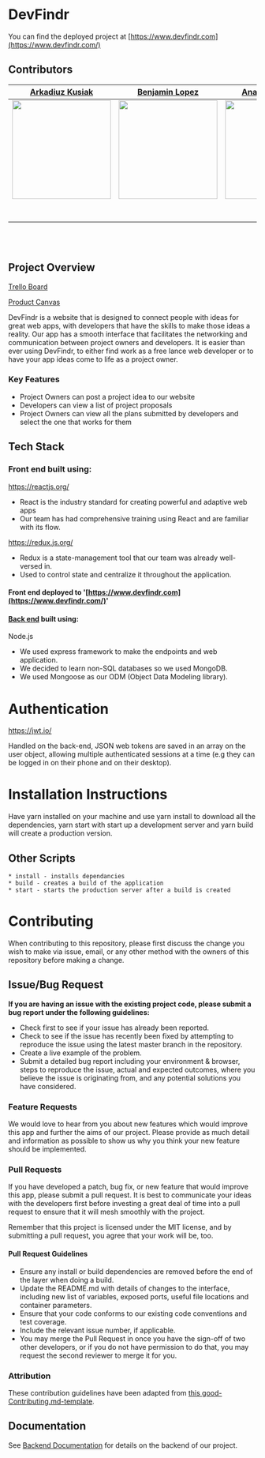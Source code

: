 # DevFindr

You can find the deployed project at [https://www.devfindr.com](https://www.devfindr.com/)

##  Contributors

|       [Arkadiuz Kusiak](https://github.com/akusiak23)        |        [Benjamin Lopez](https://github.com/bejolo018)        |        [Anatoly Leytman](https://github.com/IlanL75)         |           [Jacob Tonna](https://github.com/Jtonna)           |       [Alfonso Garcia](https://github.com/alfonsog714)       | [Ruben Ponce](https://github.com/RubenPonce)                 |
| :----------------------------------------------------------: | :----------------------------------------------------------: | :----------------------------------------------------------: | :----------------------------------------------------------: | :----------------------------------------------------------: | ------------------------------------------------------------ |
| [<img src="https://avatars2.githubusercontent.com/u/9092505?s=460&v=4" width = "200" />](https://github.com/akusiak23) | [<img src="https://avatars2.githubusercontent.com/u/47269255?s=460&v=4" width = "200" />](https://github.com/bejolo018) | [<img src="https://www.dalesjewelers.com/wp-content/uploads/2018/10/placeholder-silhouette-male.png" width = "200" />](https://github.com/IlanL75) | [<img src="https://avatars0.githubusercontent.com/u/34466548" width = "200" />](https://github.com/Jtonna) | [<img src="https://www.upload.ee/image/10423606/otherpice.png" width = "200" />](https://github.com/alfonsog714) | [<img src="https://www.dalesjewelers.com/wp-content/uploads/2018/10/placeholder-silhouette-male.png" width = "200" />](https://github.com/RubenPonce) |
| [<img src="https://github.com/favicon.ico" width="15"> ](https://github.com/akusiak23) | [<img src="https://github.com/favicon.ico" width="15"> ](https://github.com/bejolo018) | [<img src="https://github.com/favicon.ico" width="15"> ](https://github.com/IlanL75) | [<img src="https://github.com/favicon.ico" width="15"> ](https://github.com/Jtonna) | [<img src="https://github.com/favicon.ico" width="15"> ](https://github.com/alfonsog714) | [<img src="https://github.com/favicon.ico" width="15"> ](https://github.com/RubenPonce) |
| [ <img src="https://static.licdn.com/sc/h/al2o9zrvru7aqj8e1x2rzsrca" width="15"> ](https://www.linkedin.com/in/arkadiusz-kusiak/) | [ <img src="https://static.licdn.com/sc/h/al2o9zrvru7aqj8e1x2rzsrca" width="15"> ](https://www.linkedin.com/in/benjamin-lopez-bb379b185/) | [ <img src="https://static.licdn.com/sc/h/al2o9zrvru7aqj8e1x2rzsrca" width="15"> ](https://www.linkedin.com/in/anatoly-leytman-56795b19/) | [ <img src="https://static.licdn.com/sc/h/al2o9zrvru7aqj8e1x2rzsrca" width="15"> ](https://www.linkedin.com/in/jtonna/) | [ <img src="https://static.licdn.com/sc/h/al2o9zrvru7aqj8e1x2rzsrca" width="15"> ](https://www.linkedin.com/in/alfonsog714/) | [ <img src="https://static.licdn.com/sc/h/al2o9zrvru7aqj8e1x2rzsrca" width="15"> ](https://www.linkedin.com/in/ruben-ponce/) |

<br>
<br>

## Project Overview

[Trello Board](https://trello.com/b/MfDQX4nx/labs-14-build-my-app)

[Product Canvas](https://www.notion.so/Build-My-App-d6520760ef3943648eea41c7ca63eccd)

DevFindr is a website that is designed to connect people with ideas for great web apps, with developers that have the skills to make those ideas a reality. Our app has a smooth interface that facilitates the networking and communication between project owners and developers. It is easier than ever using DevFindr, to either find work as a free lance web developer or to have your app ideas come to life as a project owner.

###  Key Features

- Project Owners can post a project idea to our website
- Developers can view a list of project proposals
- Project Owners can view all the plans submitted by developers and select the one that works for them


## Tech Stack

### Front end built using:

https://reactjs.org/

- React is the industry standard for creating powerful and adaptive web apps
- Our team has had comprehensive training using React and are familiar with its flow.



https://redux.js.org/

- Redux is a state-management tool that our team was already well-versed in.
- Used to control state and centralize it throughout the application.



#### Front end deployed to '[https://www.devfindr.com](https://www.devfindr.com/)'



#### [Back end](https://github.com/labs14-build-my-app/backend) built using:

Node.js

- We used express framework to make the endpoints and web application.
- We decided to learn non-SQL databases so we used MongoDB.
- We used Mongoose as our ODM (Object Data Modeling library).

# Authentication

https://jwt.io/

Handled on the back-end, JSON web tokens are saved in an array on the user object, allowing multiple authenticated sessions at a time (e.g they can be logged in on their phone and on their desktop). 

# Installation Instructions

Have yarn installed on your machine and use yarn install to download all the dependencies, yarn start with start up a development server and yarn build will create a production version.

## Other Scripts

    * install - installs dependancies
    * build - creates a build of the application
    * start - starts the production server after a build is created

# Contributing

When contributing to this repository, please first discuss the change you wish to make via issue, email, or any other method with the owners of this repository before making a change.

## Issue/Bug Request

**If you are having an issue with the existing project code, please submit a bug report under the following guidelines:**

- Check first to see if your issue has already been reported.
- Check to see if the issue has recently been fixed by attempting to reproduce the issue using the latest master branch in the repository.
- Create a live example of the problem.
- Submit a detailed bug report including your environment & browser, steps to reproduce the issue, actual and expected outcomes, where you believe the issue is originating from, and any potential solutions you have considered.

### Feature Requests

We would love to hear from you about new features which would improve this app and further the aims of our project. Please provide as much detail and information as possible to show us why you think your new feature should be implemented.

### Pull Requests

If you have developed a patch, bug fix, or new feature that would improve this app, please submit a pull request. It is best to communicate your ideas with the developers first before investing a great deal of time into a pull request to ensure that it will mesh smoothly with the project.

Remember that this project is licensed under the MIT license, and by submitting a pull request, you agree that your work will be, too.

#### Pull Request Guidelines

- Ensure any install or build dependencies are removed before the end of the layer when doing a build.
- Update the README.md with details of changes to the interface, including new list of variables, exposed ports, useful file locations and container parameters.
- Ensure that your code conforms to our existing code conventions and test coverage.
- Include the relevant issue number, if applicable.
- You may merge the Pull Request in once you have the sign-off of two other developers, or if you do not have permission to do that, you may request the second reviewer to merge it for you.

### Attribution

These contribution guidelines have been adapted from [this good-Contributing.md-template](https://gist.github.com/PurpleBooth/b24679402957c63ec426).

## Documentation

See [Backend Documentation](https://github.com/labs14-build-my-app/backend) for details on the backend of our project.
